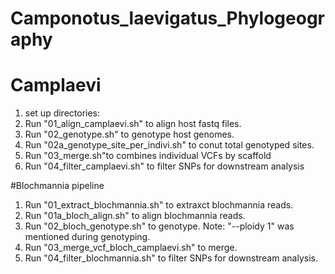 # Camponotus_laevigatus_Phylogeography

# Camplaevi
1. set up directories: 
2. Run "01_align_camplaevi.sh" to align host fastq files.
3. Run "02_genotype.sh" to genotype host genomes.
4. Run "02a_genotype_site_per_indivi.sh" to conut total genotyped sites.
5. Run "03_merge.sh"to combines individual VCFs by scaffold
6. Run "04_filter_camplaevi.sh" to filter SNPs for downstream analysis

#Blochmannia pipeline 
1. Run "01_extract_blochmannia.sh" to extraxct blochmannia reads.
2. Run "01a_bloch_align.sh" to align blochmannia reads.
3. Run "02_bloch_genotype.sh" to genotype. Note: "--ploidy 1" was mentioned during genotyping.
4. Run "03_merge_vcf_bloch_camplaevi.sh" to merge.
5. Run "04_filter_blochmannia.sh" to filter SNPs for downstream analysis.
